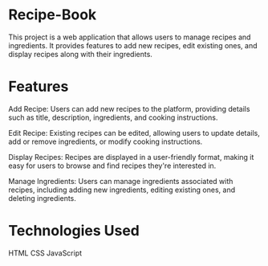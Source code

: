 # Recipe-Book
This project is a web application that allows users to manage recipes and ingredients. It provides features to add new recipes, edit existing ones, and display recipes along with their ingredients.

# Features
Add Recipe: Users can add new recipes to the platform, providing details such as title, description, ingredients, and cooking instructions.

Edit Recipe: Existing recipes can be edited, allowing users to update details, add or remove ingredients, or modify cooking instructions.

Display Recipes: Recipes are displayed in a user-friendly format, making it easy for users to browse and find recipes they're interested in.

Manage Ingredients: Users can manage ingredients associated with recipes, including adding new ingredients, editing existing ones, and deleting ingredients.

# Technologies Used
HTML
CSS
JavaScript  
